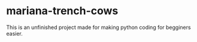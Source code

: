 # mariana-trench-cows
This is an unfinished project made for making python coding for begginers easier.
